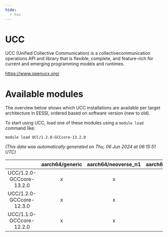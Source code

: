 ```yaml
---
hide:
  - toc
---
```


UCC
===


UCC (Unified Collective Communication) is a collectivecommunication operations API and library that is flexible, complete, and feature-rich for current and emerging programming models and runtimes.

https://www.openucx.org/
# Available modules


The overview below shows which UCC installations are available per target architecture in EESSI, ordered based on software version (new to old).

To start using UCC, load one of these modules using a `module load` command like:

```shell
module load UCC/1.2.0-GCCcore-13.2.0
```

*(This data was automatically generated on Thu, 06 Jun 2024 at 06:15:51 UTC)*  

| |aarch64/generic|aarch64/neoverse_n1|aarch64/neoverse_v1|x86_64/generic|x86_64/amd/zen2|x86_64/amd/zen3|x86_64/intel/haswell|x86_64/intel/skylake_avx512|
| :---: | :---: | :---: | :---: | :---: | :---: | :---: | :---: | :---: |
|UCC/1.2.0-GCCcore-13.2.0|x|x|x|x|x|x|x|x|
|UCC/1.2.0-GCCcore-12.3.0|x|x|x|x|x|x|x|x|
|UCC/1.1.0-GCCcore-12.2.0|x|x|x|x|x|x|x|x|
